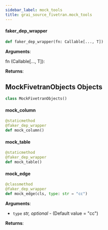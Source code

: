 ```yaml
---
sidebar_label: mock_tools
title: grai_source_fivetran.mock_tools
---
```


#### faker\_dep\_wrapper

```python
def faker_dep_wrapper(fn: Callable[..., T])
```

**Arguments**:

  fn (Callable[..., T]):


**Returns**:



## MockFivetranObjects Objects

```python
class MockFivetranObjects()
```



#### mock\_column

```python
@staticmethod
@faker_dep_wrapper
def mock_column()
```



#### mock\_table

```python
@staticmethod
@faker_dep_wrapper
def mock_table()
```



#### mock\_edge

```python
@classmethod
@faker_dep_wrapper
def mock_edge(cls, type: str = "cc")
```

**Arguments**:

- `type` _str, optional_ - (Default value = &quot;cc&quot;)


**Returns**:
